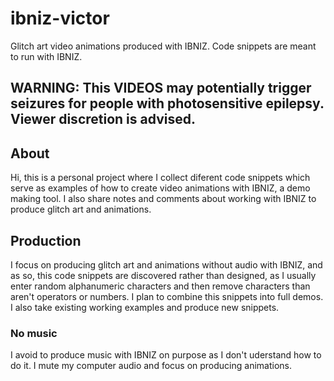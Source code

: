# ibniz-victor
Glitch art video animations produced with IBNIZ. Code snippets are meant to run with IBNIZ.

## WARNING: This VIDEOS may potentially trigger seizures for people with photosensitive epilepsy. Viewer discretion is advised.

## About
Hi, this is a personal project where I collect diferent code snippets which serve as examples of how to create video animations with IBNIZ, a demo making tool.
I also share notes and comments about working with IBNIZ to produce glitch art and animations.

## Production
I focus on producing glitch art and animations without audio with IBNIZ, and as so, this code snippets are discovered rather than designed, as I usually enter random alphanumeric characters and then remove characters than aren't operators or numbers. I plan to combine this snippets into full demos. I also take existing working examples and produce new snippets.

### No music
I avoid to produce music with IBNIZ on purpose as I don't uderstand how to do it. I mute my computer audio and focus on producing animations.
